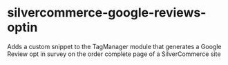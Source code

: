 # silvercommerce-google-reviews-optin
Adds a custom snippet to the TagManager module that generates a Google Review opt in survey on the order complete page of a SilverCommerce site

